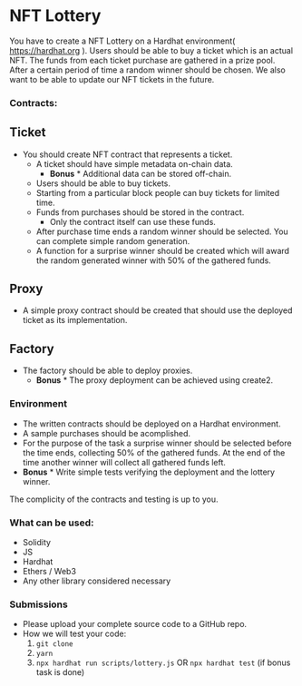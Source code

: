 # NFT Lottery #

You have to create a NFT Lottery on a Hardhat environment( https://hardhat.org ).
Users should be able to buy a ticket which is an actual NFT. The funds from each ticket purchase are gathered in a prize pool. After a certain period of time a random winner should be chosen. We also want to be able to update our NFT tickets in the future.

### Contracts:
## Ticket
* You should create NFT contract that represents a ticket.
    * A ticket should have simple metadata on-chain data.
        * **Bonus** * Additional data can be stored off-chain.
    * Users should be able to buy tickets.
    * Starting from a particular block people can buy tickets for limited time.
    * Funds from purchases should be stored in the contract.
        * Only the contract itself can use these funds.
    * After purchase time ends a random winner should be selected. You can complete simple random generation.
    * A function for a surprise winner should be created which will award the random generated winner with 50% of the gathered funds.

## Proxy
* A simple proxy contract should be created that should use the deployed ticket as its implementation.

## Factory
* The factory should be able to deploy proxies.
    * **Bonus** * The proxy deployment can be achieved using create2.

### Environment
* The written contracts should be deployed on a Hardhat environment.
* A sample purchases should be acomplished.
* For the purpose of the task a surprise winner should be selected before the time ends, collecting 50% of the gathered funds. At the end of the time another winner will collect all gathered funds left.
* **Bonus** * Write simple tests verifying the deployment and the lottery winner.

The complicity of the contracts and testing is up to you.

### What can be used:

* Solidity
* JS
* Hardhat
* Ethers / Web3
* Any other library considered necessary

### Submissions

* Please upload your complete source code to a GitHub repo.
* How we will test your code:
    1.	`git clone`
    2.	`yarn`
    3.	`npx hardhat run scripts/lottery.js` OR `npx hardhat test` (if bonus task is done)